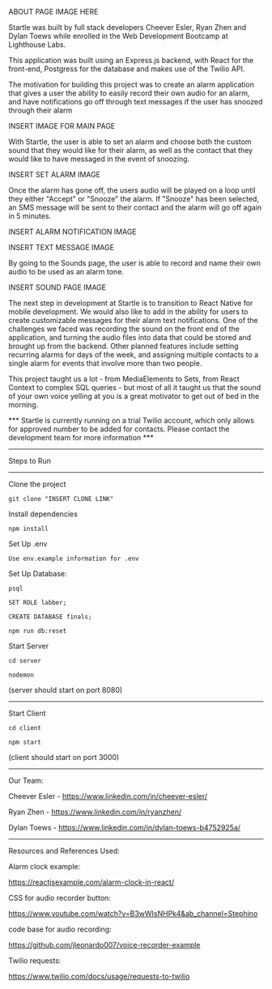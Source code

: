 ABOUT PAGE IMAGE HERE 


Startle was built by full stack developers Cheever Esler, Ryan Zhen and Dylan Toews while enrolled in the Web Development Bootcamp at Lighthouse Labs. 


This application was built using an Express.js backend, with React for the front-end, Postgress for the database and makes use of the Twilio API.

The motivation for building this project was to create an alarm application that gives a user the ability to easily record their own audio for an alarm, and have notifications go off through text messages if the user has snoozed through their alarm

INSERT IMAGE FOR MAIN PAGE 

With Startle, the user is able to set an alarm and choose both the custom sound that they would like for their alarm, as well as the contact that they would like to have messaged in the event of snoozing. 

INSERT SET ALARM IMAGE

Once the alarm has gone off, the users audio will be played on a loop until they either "Accept" or "Snooze" the alarm. If "Snooze" has been selected, an SMS message will be sent to their contact and the alarm will go off again in 5 minutes. 

INSERT ALARM NOTIFICATION IMAGE 

INSERT TEXT MESSAGE IMAGE

By going to the Sounds page, the user is able to record and name their own audio to be used as an alarm tone.

INSERT SOUND PAGE IMAGE 


The next step in development at Startle is to transition to React Native for mobile development. We would also like to add in the ability for users to create customizable messages for their alarm text notifications. One of the challenges we faced was recording the sound on the front end of the application, and turning the audio files into data that could be stored and brought up from the backend. Other planned features include setting recurring alarms for days of the week, and assigning multiple contacts to a single alarm for events that involve more than two people.

This project taught us a lot - from MediaElements to Sets, from React Context to complex SQL queries - but most of all it taught us that the sound of your own voice yelling at you is a great motivator to get out of bed in the morning.

*** Startle is currently running on a trial Twilio account, which only allows for approved number to be added for contacts. Please contact the development team for more information ***


------------------

Steps to Run

------------------

Clone the project 

```git clone "INSERT CLONE LINK"```

Install dependencies

```npm install``` 

Set Up .env

```Use env.example information for .env```

Set Up Database: 

```psql```

```SET ROLE labber;```

```CREATE DATABASE finals;``` 

```npm run db:reset```


Start Server

```cd server```

```nodemon```

(server should start on port 8080)


-------------------

Start Client

```cd client```

```npm start```

(client should start on port 3000)


------------------

Our Team: 

Cheever Esler - https://www.linkedin.com/in/cheever-esler/

Ryan Zhen - https://www.linkedin.com/in/ryanzhen/

Dylan Toews - https://www.linkedin.com/in/dylan-toews-b4752925a/



------------------

Resources and References Used:

Alarm clock example:

https://reactjsexample.com/alarm-clock-in-react/

CSS for audio recorder button:

https://www.youtube.com/watch?v=B3wWIsNHPk4&ab_channel=Stephino

code base for audio recording:

https://github.com/jleonardo007/voice-recorder-example

Twilio requests:

https://www.twilio.com/docs/usage/requests-to-twilio


